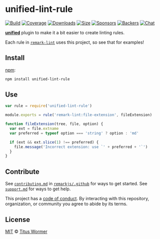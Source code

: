 # unified-lint-rule

[![Build][build-badge]][build]
[![Coverage][coverage-badge]][coverage]
[![Downloads][downloads-badge]][downloads]
[![Size][size-badge]][size]
[![Sponsors][sponsors-badge]][collective]
[![Backers][backers-badge]][collective]
[![Chat][chat-badge]][chat]

[**unified**][unified] plugin to make it a bit easier to create linting rules.

Each rule in [`remark-lint`][lint] uses this project, so see that for examples!

## Install

[npm][]:

```sh
npm install unified-lint-rule
```

## Use

```js
var rule = require('unified-lint-rule')

module.exports = rule('remark-lint:file-extension', fileExtension)

function fileExtension(tree, file, option) {
  var ext = file.extname
  var preferred = typeof option === 'string' ? option : 'md'

  if (ext && ext.slice(1) !== preferred) {
    file.message('Incorrect extension: use `' + preferred + '`')
  }
}
```

## Contribute

See [`contributing.md`][contributing] in [`remarkjs/.github`][health] for ways
to get started.
See [`support.md`][support] for ways to get help.

This project has a [code of conduct][coc].
By interacting with this repository, organization, or community you agree to
abide by its terms.

## License

[MIT][license] © [Titus Wormer][author]

[build-badge]: https://img.shields.io/travis/remarkjs/remark-lint/main.svg

[build]: https://travis-ci.org/remarkjs/remark-lint

[coverage-badge]: https://img.shields.io/codecov/c/github/remarkjs/remark-lint.svg

[coverage]: https://codecov.io/github/remarkjs/remark-lint

[downloads-badge]: https://img.shields.io/npm/dm/unified-lint-rule.svg

[downloads]: https://www.npmjs.com/package/unified-lint-rule

[size-badge]: https://img.shields.io/bundlephobia/minzip/unified-lint-rule.svg

[size]: https://bundlephobia.com/result?p=unified-lint-rule

[sponsors-badge]: https://opencollective.com/unified/sponsors/badge.svg

[backers-badge]: https://opencollective.com/unified/backers/badge.svg

[collective]: https://opencollective.com/unified

[chat-badge]: https://img.shields.io/badge/chat-spectrum.svg

[chat]: https://spectrum.chat/unified/remark

[npm]: https://docs.npmjs.com/cli/install

[health]: https://github.com/remarkjs/.github

[contributing]: https://github.com/remarkjs/.github/blob/HEAD/contributing.md

[support]: https://github.com/remarkjs/.github/blob/HEAD/support.md

[coc]: https://github.com/remarkjs/.github/blob/HEAD/code-of-conduct.md

[license]: https://github.com/remarkjs/remark-lint/blob/main/license

[author]: https://wooorm.com

[unified]: https://github.com/unifiedjs/unified

[lint]: https://github.com/remarkjs/remark-lint
